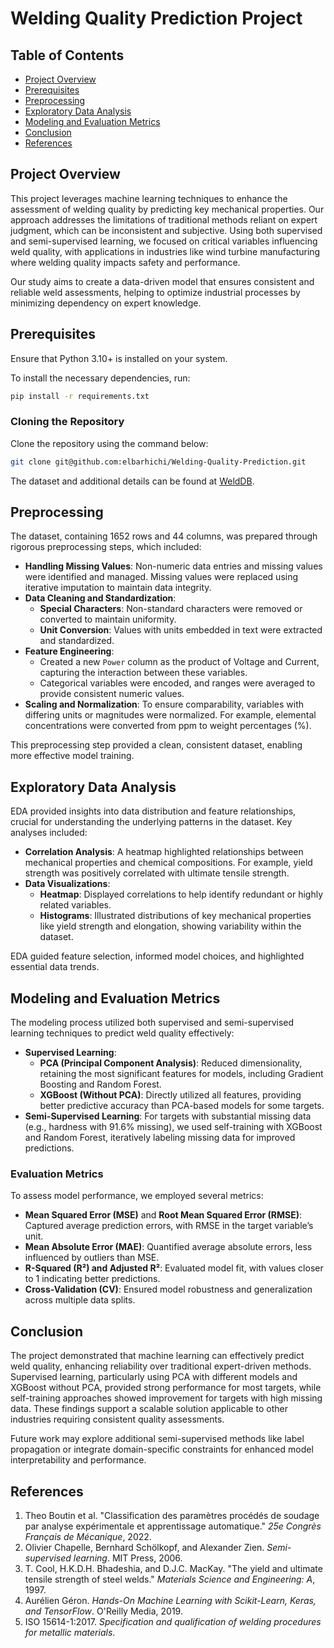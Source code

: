 # Welding Quality Prediction Project

## Table of Contents
- [Project Overview](#project-overview)
- [Prerequisites](#prerequisites)
- [Preprocessing](#preprocessing)
- [Exploratory Data Analysis](#exploratory-data-analysis)
- [Modeling and Evaluation Metrics](#modeling-and-evaluation-metrics)
- [Conclusion](#conclusion)
- [References](#references)

## Project Overview

This project leverages machine learning techniques to enhance the assessment of welding quality by predicting key mechanical properties. Our approach addresses the limitations of traditional methods reliant on expert judgment, which can be inconsistent and subjective. Using both supervised and semi-supervised learning, we focused on critical variables influencing weld quality, with applications in industries like wind turbine manufacturing where welding quality impacts safety and performance. 

Our study aims to create a data-driven model that ensures consistent and reliable weld assessments, helping to optimize industrial processes by minimizing dependency on expert knowledge.

## Prerequisites

Ensure that Python 3.10+ is installed on your system.

To install the necessary dependencies, run:
```bash
pip install -r requirements.txt
```

### Cloning the Repository

Clone the repository using the command below:
```bash
git clone git@github.com:elbarhichi/Welding-Quality-Prediction.git
```

The dataset and additional details can be found at [WeldDB](https://www.phase-trans.msm.cam.ac.uk/map/data/materials/welddb-b.html).

## Preprocessing

The dataset, containing 1652 rows and 44 columns, was prepared through rigorous preprocessing steps, which included:

- **Handling Missing Values**: Non-numeric data entries and missing values were identified and managed. Missing values were replaced using iterative imputation to maintain data integrity.
- **Data Cleaning and Standardization**:
  - **Special Characters**: Non-standard characters were removed or converted to maintain uniformity.
  - **Unit Conversion**: Values with units embedded in text were extracted and standardized.
- **Feature Engineering**:
  - Created a new `Power` column as the product of Voltage and Current, capturing the interaction between these variables.
  - Categorical variables were encoded, and ranges were averaged to provide consistent numeric values.
- **Scaling and Normalization**: To ensure comparability, variables with differing units or magnitudes were normalized. For example, elemental concentrations were converted from ppm to weight percentages (%).

This preprocessing step provided a clean, consistent dataset, enabling more effective model training.

## Exploratory Data Analysis

EDA provided insights into data distribution and feature relationships, crucial for understanding the underlying patterns in the dataset. Key analyses included:

- **Correlation Analysis**: A heatmap highlighted relationships between mechanical properties and chemical compositions. For example, yield strength was positively correlated with ultimate tensile strength.
- **Data Visualizations**:
  - **Heatmap**: Displayed correlations to help identify redundant or highly related variables.
  - **Histograms**: Illustrated distributions of key mechanical properties like yield strength and elongation, showing variability within the dataset.

EDA guided feature selection, informed model choices, and highlighted essential data trends.

## Modeling and Evaluation Metrics

The modeling process utilized both supervised and semi-supervised learning techniques to predict weld quality effectively:

- **Supervised Learning**:
  - **PCA (Principal Component Analysis)**: Reduced dimensionality, retaining the most significant features for models, including Gradient Boosting and Random Forest.
  - **XGBoost (Without PCA)**: Directly utilized all features, providing better predictive accuracy than PCA-based models for some targets.
- **Semi-Supervised Learning**: For targets with substantial missing data (e.g., hardness with 91.6% missing), we used self-training with XGBoost and Random Forest, iteratively labeling missing data for improved predictions.

### Evaluation Metrics

To assess model performance, we employed several metrics:

- **Mean Squared Error (MSE)** and **Root Mean Squared Error (RMSE)**: Captured average prediction errors, with RMSE in the target variable’s unit.
- **Mean Absolute Error (MAE)**: Quantified average absolute errors, less influenced by outliers than MSE.
- **R-Squared (R²) and Adjusted R²**: Evaluated model fit, with values closer to 1 indicating better predictions.
- **Cross-Validation (CV)**: Ensured model robustness and generalization across multiple data splits.

## Conclusion

The project demonstrated that machine learning can effectively predict weld quality, enhancing reliability over traditional expert-driven methods. Supervised learning, particularly using PCA with different models and XGBoost without PCA, provided strong performance for most targets, while self-training approaches showed improvement for targets with high missing data. These findings support a scalable solution applicable to other industries requiring consistent quality assessments.

Future work may explore additional semi-supervised methods like label propagation or integrate domain-specific constraints for enhanced model interpretability and performance.

## References

1. Theo Boutin et al. "Classification des paramètres procédés de soudage par analyse expérimentale et apprentissage automatique." *25e Congrès Français de Mécanique*, 2022.
2. Olivier Chapelle, Bernhard Schölkopf, and Alexander Zien. *Semi-supervised learning*. MIT Press, 2006.
3. T. Cool, H.K.D.H. Bhadeshia, and D.J.C. MacKay. "The yield and ultimate tensile strength of steel welds." *Materials Science and Engineering: A*, 1997.
4. Aurélien Géron. *Hands-On Machine Learning with Scikit-Learn, Keras, and TensorFlow*. O'Reilly Media, 2019.
5. ISO 15614-1:2017. *Specification and qualification of welding procedures for metallic materials*.
